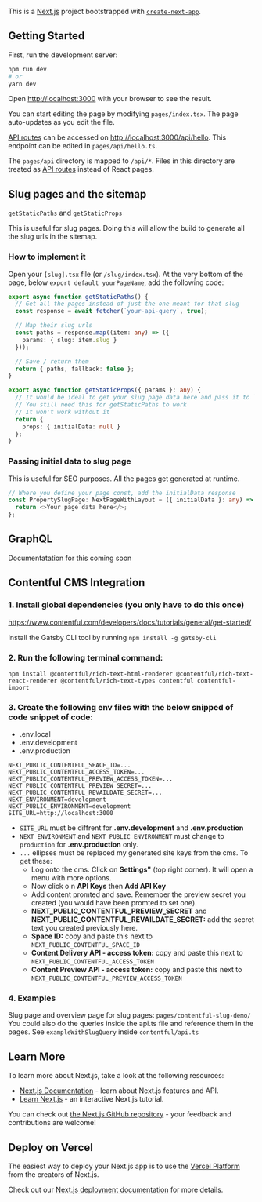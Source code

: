 This is a [Next.js](https://nextjs.org/) project bootstrapped with [`create-next-app`](https://github.com/vercel/next.js/tree/canary/packages/create-next-app).

## Getting Started

First, run the development server:

```bash
npm run dev
# or
yarn dev
```

Open [http://localhost:3000](http://localhost:3000) with your browser to see the result.

You can start editing the page by modifying `pages/index.tsx`. The page auto-updates as you edit the file.

[API routes](https://nextjs.org/docs/api-routes/introduction) can be accessed on [http://localhost:3000/api/hello](http://localhost:3000/api/hello). This endpoint can be edited in `pages/api/hello.ts`.

The `pages/api` directory is mapped to `/api/*`. Files in this directory are treated as [API routes](https://nextjs.org/docs/api-routes/introduction) instead of React pages.

## Slug pages and the sitemap

`getStaticPaths` and `getStaticProps`

This is useful for slug pages. Doing this will allow the build to generate all the slug urls in the sitemap.

### How to implement it

Open your `[slug].tsx` file (or `/slug/index.tsx`). At the very bottom of the page, below `export default yourPageName`, add the following code:

```typescript
export async function getStaticPaths() {
  // Get all the pages instead of just the one meant for that slug
  const response = await fetcher(`your-api-query`, true);

  // Map their slug urls
  const paths = response.map((item: any) => ({
    params: { slug: item.slug }
  }));

  // Save / return them
  return { paths, fallback: false };
}

export async function getStaticProps({ params }: any) {
  // It would be ideal to get your slug page data here and pass it to `initialData`
  // You still need this for getStaticPaths to work
  // It won't work without it
  return {
    props: { initialData: null }
  };
}
```

### Passing initial data to slug page

This is useful for SEO purposes. All the pages get generated at runtime.

```typescript
// Where you define your page const, add the initialData response
const PropertySlugPage: NextPageWithLayout = ({ initialData }: any) => {
  return <>Your page data here</>;
};
```

## GraphQL

Documentatation for this coming soon

## Contentful CMS Integration

### 1. Install global dependencies (you only have to do this once)

https://www.contentful.com/developers/docs/tutorials/general/get-started/

Install the Gatsby CLI tool by running `npm install -g gatsby-cli`

### 2. Run the following terminal command:

`npm install @contentful/rich-text-html-renderer @contentful/rich-text-react-renderer @contentful/rich-text-types contentful contentful-import`

### 3. Create the following env files with the below snipped of code snippet of code:

- .env.local
- .env.development
- .env.production

```
NEXT_PUBLIC_CONTENTFUL_SPACE_ID=...
NEXT_PUBLIC_CONTENTFUL_ACCESS_TOKEN=...
NEXT_PUBLIC_CONTENTFUL_PREVIEW_ACCESS_TOKEN=...
NEXT_PUBLIC_CONTENTFUL_PREVIEW_SECRET=...
NEXT_PUBLIC_CONTENTFUL_REVAILDATE_SECRET=...
NEXT_ENVIRONMENT=development
NEXT_PUBLIC_ENVIRONMENT=development
SITE_URL=http://localhost:3000
```

- `SITE_URL` must be diffrent for **.env.development** and **.env.production**
- `NEXT_ENVIRONMENT` and `NEXT_PUBLIC_ENVIRONMENT` must change to `production` for **.env.production** only.
- `...` ellipses must be replaced my generated site keys from the cms. To get these:
  - Log onto the cms. Click on **Settings"** (top right corner). It will open a menu with more options.
  - Now click o n **API Keys** then **Add API Key**
  - Add content promted and save. Remember the preview secret you created (you would have been promted to set one).
  - **NEXT_PUBLIC_CONTENTFUL_PREVIEW_SECRET** and **NEXT_PUBLIC_CONTENTFUL_REVAILDATE_SECRET:** add the secret text you created previously here.
  - **Space ID:** copy and paste this next to `NEXT_PUBLIC_CONTENTFUL_SPACE_ID`
  - **Content Delivery API - access token:** copy and paste this next to `NEXT_PUBLIC_CONTENTFUL_ACCESS_TOKEN`
  - **Content Preview API - access token:** copy and paste this next to `NEXT_PUBLIC_CONTENTFUL_PREVIEW_ACCESS_TOKEN`

### 4. Examples

Slug page and overview page for slug pages: `pages/contentful-slug-demo/`
You could also do the queries inside the api.ts file and reference them in the pages. See `exampleWithSlugQuery` inside `contentful/api.ts`

## Learn More

To learn more about Next.js, take a look at the following resources:

- [Next.js Documentation](https://nextjs.org/docs) - learn about Next.js features and API.
- [Learn Next.js](https://nextjs.org/learn) - an interactive Next.js tutorial.

You can check out [the Next.js GitHub repository](https://github.com/vercel/next.js/) - your feedback and contributions are welcome!

## Deploy on Vercel

The easiest way to deploy your Next.js app is to use the [Vercel Platform](https://vercel.com/new?utm_medium=default-template&filter=next.js&utm_source=create-next-app&utm_campaign=create-next-app-readme) from the creators of Next.js.

Check out our [Next.js deployment documentation](https://nextjs.org/docs/deployment) for more details.

